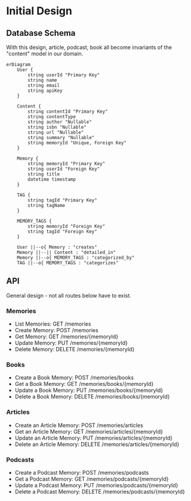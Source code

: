 # Initial Design

## Database Schema

With this design, article, podcast, book all become invariants of the "content" model in our domain.

```mermaid
erDiagram
    User {
        string userId "Primary Key"
        string name
        string email
        string apiKey
    }

    Content {
        string contentId "Primary Key"
        string contentType
        string author "Nullable"
        string isbn "Nullable"
        string url "Nullable"
        string summary "Nullable"
        string memoryId "Unique, Foreign Key"
    }

    Memory {
        string memoryId "Primary Key"
        string userId "Foreign Key"
        string title
        datetime timestamp
    }

    TAG {
        string tagId "Primary Key"
        string tagName
    }

    MEMORY_TAGS {
        string memoryId "Foreign Key"
        string tagId "Foreign Key"
    }

    User ||--o{ Memory : "creates"
    Memory ||--|| Content : "detailed_in"
    Memory ||--o{ MEMORY_TAGS : "categorized_by"
    TAG ||--o{ MEMORY_TAGS : "categorizes"
```

## API

General design - not all routes below have to exist.

### Memories

- List Memories: GET /memories
- Create Memory: POST /memories
- Get Memory: GET /memories/{memoryId}
- Update Memory: PUT /memories/{memoryId}
- Delete Memory: DELETE /memories/{memoryId}

### Books

- Create a Book Memory: POST /memories/books
- Get a Book Memory: GET /memories/books/{memoryId}
- Update a Book Memory: PUT /memories/books/{memoryId}
- Delete a Book Memory: DELETE /memories/books/{memoryId}

### Articles

- Create an Article Memory: POST /memories/articles
- Get an Article Memory: GET /memories/articles/{memoryId}
- Update an Article Memory: PUT /memories/articles/{memoryId}
- Delete an Article Memory: DELETE /memories/articles/{memoryId}

### Podcasts

- Create a Podcast Memory: POST /memories/podcasts
- Get a Podcast Memory: GET /memories/podcasts/{memoryId}
- Update a Podcast Memory: PUT /memories/podcasts/{memoryId}
- Delete a Podcast Memory: DELETE /memories/podcasts/{memoryId}
